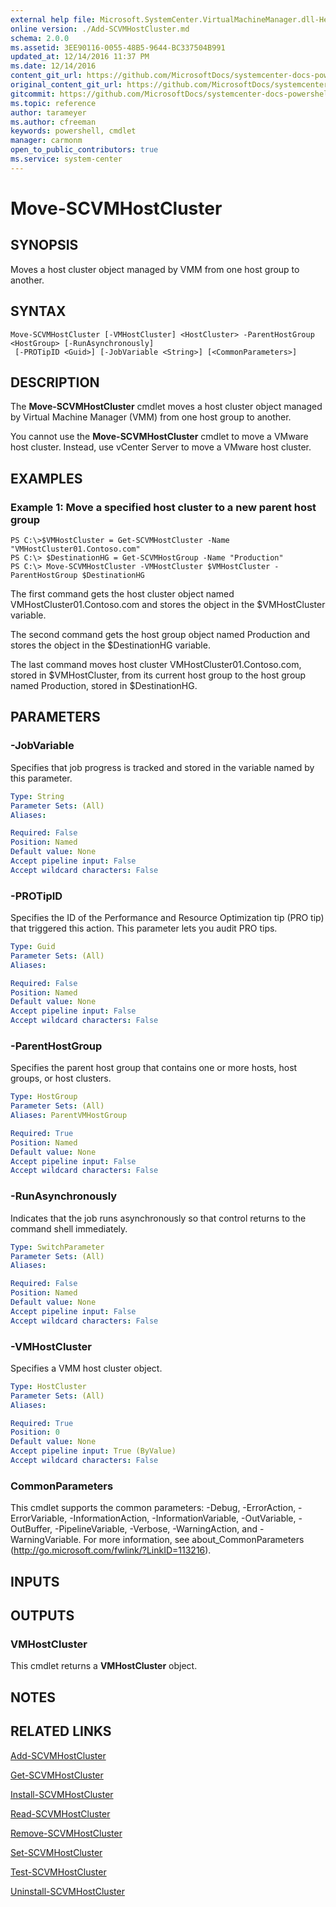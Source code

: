 ```yaml
---
external help file: Microsoft.SystemCenter.VirtualMachineManager.dll-Help.xml
online version: ./Add-SCVMHostCluster.md
schema: 2.0.0
ms.assetid: 3EE90116-0055-48B5-9644-BC337504B991
updated_at: 12/14/2016 11:37 PM
ms.date: 12/14/2016
content_git_url: https://github.com/MicrosoftDocs/systemcenter-docs-powershell/blob/master/systemcenter-cmdlets/SystemCenter2016/VirtualMachineManager/v1/Move-SCVMHostCluster.md
original_content_git_url: https://github.com/MicrosoftDocs/systemcenter-docs-powershell/blob/master/systemcenter-cmdlets/SystemCenter2016/VirtualMachineManager/v1/Move-SCVMHostCluster.md
gitcommit: https://github.com/MicrosoftDocs/systemcenter-docs-powershell/blob/ddd0fefc9adaabb9394eb6c21b33370913d1830d/systemcenter-cmdlets/SystemCenter2016/VirtualMachineManager/v1/Move-SCVMHostCluster.md
ms.topic: reference
author: tarameyer
ms.author: cfreeman
keywords: powershell, cmdlet
manager: carmonm
open_to_public_contributors: true
ms.service: system-center
---
```


# Move-SCVMHostCluster

## SYNOPSIS
Moves a host cluster object managed by VMM from one host group to another.

## SYNTAX

```
Move-SCVMHostCluster [-VMHostCluster] <HostCluster> -ParentHostGroup <HostGroup> [-RunAsynchronously]
 [-PROTipID <Guid>] [-JobVariable <String>] [<CommonParameters>]
```

## DESCRIPTION
The **Move-SCVMHostCluster** cmdlet moves a host cluster object managed by Virtual Machine Manager (VMM) from one host group to another.

You cannot use the **Move-SCVMHostCluster** cmdlet to move a VMware host cluster.
Instead, use vCenter Server to move a VMware host cluster.

## EXAMPLES

### Example 1: Move a specified host cluster to a new parent host group
```
PS C:\>$VMHostCluster = Get-SCVMHostCluster -Name "VMHostCluster01.Contoso.com"
PS C:\> $DestinationHG = Get-SCVMHostGroup -Name "Production"
PS C:\> Move-SCVMHostCluster -VMHostCluster $VMHostCluster -ParentHostGroup $DestinationHG
```

The first command gets the host cluster object named VMHostCluster01.Contoso.com and stores the object in the $VMHostCluster variable.

The second command gets the host group object named Production and stores the object in the $DestinationHG variable.

The last command moves host cluster VMHostCluster01.Contoso.com, stored in $VMHostCluster, from its current host group to the host group named Production, stored in $DestinationHG.

## PARAMETERS

### -JobVariable
Specifies that job progress is tracked and stored in the variable named by this parameter.

```yaml
Type: String
Parameter Sets: (All)
Aliases: 

Required: False
Position: Named
Default value: None
Accept pipeline input: False
Accept wildcard characters: False
```

### -PROTipID
Specifies the ID of the Performance and Resource Optimization tip (PRO tip) that triggered this action.
This parameter lets you audit PRO tips.

```yaml
Type: Guid
Parameter Sets: (All)
Aliases: 

Required: False
Position: Named
Default value: None
Accept pipeline input: False
Accept wildcard characters: False
```

### -ParentHostGroup
Specifies the parent host group that contains one or more hosts, host groups, or host clusters.

```yaml
Type: HostGroup
Parameter Sets: (All)
Aliases: ParentVMHostGroup

Required: True
Position: Named
Default value: None
Accept pipeline input: False
Accept wildcard characters: False
```

### -RunAsynchronously
Indicates that the job runs asynchronously so that control returns to the command shell immediately.

```yaml
Type: SwitchParameter
Parameter Sets: (All)
Aliases: 

Required: False
Position: Named
Default value: None
Accept pipeline input: False
Accept wildcard characters: False
```

### -VMHostCluster
Specifies a VMM host cluster object.

```yaml
Type: HostCluster
Parameter Sets: (All)
Aliases: 

Required: True
Position: 0
Default value: None
Accept pipeline input: True (ByValue)
Accept wildcard characters: False
```

### CommonParameters
This cmdlet supports the common parameters: -Debug, -ErrorAction, -ErrorVariable, -InformationAction, -InformationVariable, -OutVariable, -OutBuffer, -PipelineVariable, -Verbose, -WarningAction, and -WarningVariable. For more information, see about_CommonParameters (http://go.microsoft.com/fwlink/?LinkID=113216).

## INPUTS

## OUTPUTS

### VMHostCluster
This cmdlet returns a **VMHostCluster** object.

## NOTES

## RELATED LINKS

[Add-SCVMHostCluster](xref:SystemCenter2016/VirtualMachineManager/v1/Add-SCVMHostCluster.md)

[Get-SCVMHostCluster](xref:SystemCenter2016/VirtualMachineManager/v1/Get-SCVMHostCluster.md)

[Install-SCVMHostCluster](xref:SystemCenter2016/VirtualMachineManager/v1/Install-SCVMHostCluster.md)

[Read-SCVMHostCluster](xref:SystemCenter2016/VirtualMachineManager/v1/Read-SCVMHostCluster.md)

[Remove-SCVMHostCluster](xref:SystemCenter2016/VirtualMachineManager/v1/Remove-SCVMHostCluster.md)

[Set-SCVMHostCluster](xref:SystemCenter2016/VirtualMachineManager/v1/Set-SCVMHostCluster.md)

[Test-SCVMHostCluster](xref:SystemCenter2016/VirtualMachineManager/v1/Test-SCVMHostCluster.md)

[Uninstall-SCVMHostCluster](xref:SystemCenter2016/VirtualMachineManager/v1/Uninstall-SCVMHostCluster.md)

